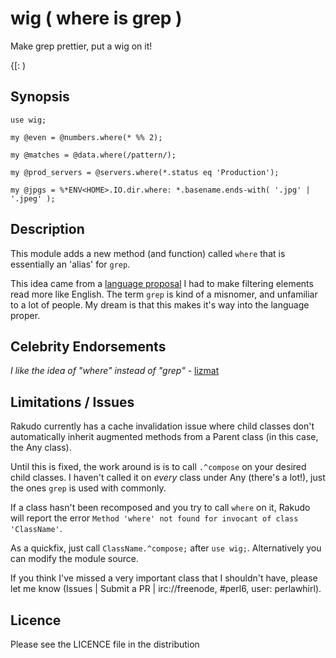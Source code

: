 # wig ( where is grep ) 

Make grep prettier, put a wig on it!

{\[: )

## Synopsis

```perl6
use wig;

my @even = @numbers.where(* %% 2);

my @matches = @data.where(/pattern/);

my @prod_servers = @servers.where(*.status eq 'Production');

my @jpgs = %*ENV<HOME>.IO.dir.where: *.basename.ends-with( '.jpg' | '.jpeg' );
```

## Description

This module adds a new method (and function) called `where` that is essentially an 'alias' for `grep`.

This idea came from a [language proposal](https://gist.github.com/0racle/ea0523759e2da15758d4) I had to make filtering elements read more like English. The term `grep` is kind of a misnomer, and unfamiliar to a lot of people. My dream is that this makes it's way into the language proper.

## Celebrity Endorsements

_I like the idea of "where" instead of "grep"_ - [lizmat](http://irclog.perlgeek.de/perl6/2016-03-30#i_12262416)

## Limitations / Issues

Rakudo currently has a cache invalidation issue where child classes don't automatically inherit augmented methods from a Parent class (in this case, the Any class).

Until this is fixed, the work around is is to call `.^compose` on your desired child classes. I haven't called it on _every_ class under Any (there's a lot!), just the ones `grep` is used with commonly. 

If a class hasn't been recomposed and you try to call `where` on it, Rakudo will report the error `Method 'where' not found for invocant of class 'ClassName'`.

As a quickfix, just call `ClassName.^compose;` after `use wig;`. Alternatively you can modify the module source.

If you think I've missed a very important class that I shouldn't have, please let me know (Issues | Submit a PR | irc://freenode, #perl6, user: perlawhirl).

## Licence

Please see the LICENCE file in the distribution

